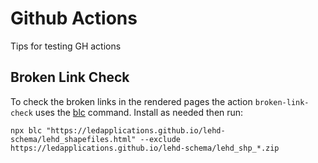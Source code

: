 # Github Actions

Tips for testing GH actions

## Broken Link Check

To check the broken links in the rendered pages the action `broken-link-check` uses the [blc](https://github.com/stevenvachon/broken-link-checker) command. Install as needed then run:

```shell
npx blc "https://ledapplications.github.io/lehd-schema/lehd_shapefiles.html" --exclude https://ledapplications.github.io/lehd-schema/lehd_shp_*.zip
```
